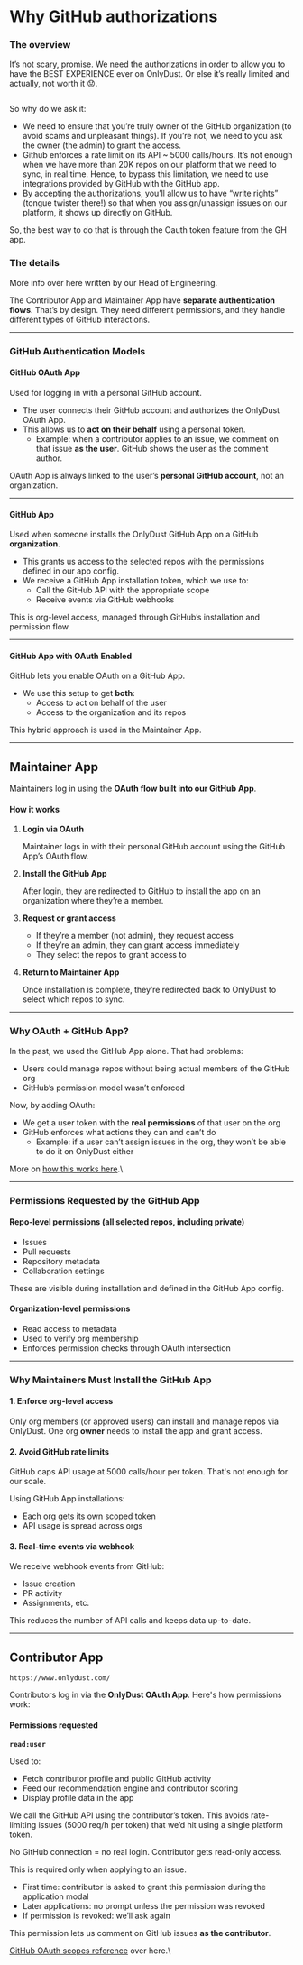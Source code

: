 # Why GitHub authorizations

### The overview

It’s not scary, promise. We need the authorizations in order to allow you to have the BEST EXPERIENCE ever on OnlyDust. Or else it’s really limited and actually, not worth it 😟.

<figure><img src="../.gitbook/assets/Screenshot 2025-07-07 at 15.47.05 (1).png" alt=""><figcaption></figcaption></figure>

So why do we ask it:

* We need to ensure that you’re truly owner of the GitHub organization (to avoid scams and unpleasant things). If you’re not, we need to you ask the owner (the admin) to grant the access.
* Github enforces a rate limit on its API \~ 5000 calls/hours. It’s not enough when we have more than 20K repos on our platform that we need to sync, in real time. Hence, to bypass this limitation, we need to use integrations provided by GitHub with the GitHub app.
* By accepting the authorizations, you’ll allow us to have “write rights” (tongue twister there!) so that when you assign/unassign issues on our platform, it shows up directly on GitHub.

So, the best way to do that is through the Oauth token feature from the GH app.

### The details

More info over here written by our Head of Engineering.&#x20;

The Contributor App and Maintainer App have **separate authentication flows**. That’s by design. They need different permissions, and they handle different types of GitHub interactions.

***

### GitHub Authentication Models

#### GitHub OAuth App

Used for logging in with a personal GitHub account.

* The user connects their GitHub account and authorizes the OnlyDust OAuth App.
* This allows us to **act on their behalf** using a personal token.
  * Example: when a contributor applies to an issue, we comment on that issue **as the user**. GitHub shows the user as the comment author.

OAuth App is always linked to the user’s **personal GitHub account**, not an organization.

***

#### GitHub App

Used when someone installs the OnlyDust GitHub App on a GitHub **organization**.

* This grants us access to the selected repos with the permissions defined in our app config.
* We receive a GitHub App installation token, which we use to:
  * Call the GitHub API with the appropriate scope
  * Receive events via GitHub webhooks

This is org-level access, managed through GitHub’s installation and permission flow.

***

#### GitHub App with OAuth Enabled

GitHub lets you enable OAuth on a GitHub App.

* We use this setup to get **both**:
  * Access to act on behalf of the user
  * Access to the organization and its repos

This hybrid approach is used in the Maintainer App.

***

## Maintainer App

Maintainers log in using the **OAuth flow built into our GitHub App**.

#### How it works

1.  **Login via OAuth**

    Maintainer logs in with their personal GitHub account using the GitHub App’s OAuth flow.
2.  **Install the GitHub App**

    After login, they are redirected to GitHub to install the app on an organization where they’re a member.
3. **Request or grant access**
   * If they’re a member (not admin), they request access
   * If they’re an admin, they can grant access immediately
   * They select the repos to grant access to
4.  **Return to Maintainer App**

    Once installation is complete, they’re redirected back to OnlyDust to select which repos to sync.

***

### Why OAuth + GitHub App?

In the past, we used the GitHub App alone. That had problems:

* Users could manage repos without being actual members of the GitHub org
* GitHub’s permission model wasn’t enforced

Now, by adding OAuth:

* We get a user token with the **real permissions** of that user on the org
* GitHub enforces what actions they can and can’t do
  * Example: if a user can’t assign issues in the org, they won’t be able to do it on OnlyDust either

More on [how this works here](https://docs.github.com/en/apps/creating-github-apps/authenticating-with-a-github-app/generating-a-user-access-token-for-a-github-app).\


***

### Permissions Requested by the GitHub App

#### Repo-level permissions (all selected repos, including private)

* Issues
* Pull requests
* Repository metadata
* Collaboration settings

These are visible during installation and defined in the GitHub App config.

#### Organization-level permissions

* Read access to metadata
* Used to verify org membership
* Enforces permission checks through OAuth intersection

***

### Why Maintainers Must Install the GitHub App

#### 1. Enforce org-level access

Only org members (or approved users) can install and manage repos via OnlyDust. One org **owner** needs to install the app and grant access.

#### 2. Avoid GitHub rate limits

GitHub caps API usage at 5000 calls/hour per token. That's not enough for our scale.

Using GitHub App installations:

* Each org gets its own scoped token
* API usage is spread across orgs

#### 3. Real-time events via webhook

We receive webhook events from GitHub:

* Issue creation
* PR activity
* Assignments, etc.

This reduces the number of API calls and keeps data up-to-date.

***

## Contributor App &#x20;

`https://www.onlydust.com/`

Contributors log in via the **OnlyDust OAuth App**. Here's how permissions work:

#### Permissions requested

**`read:user`**

Used to:

* Fetch contributor profile and public GitHub activity
* Feed our recommendation engine and contributor scoring
* Display profile data in the app

We call the GitHub API using the contributor’s token. This avoids rate-limiting issues (5000 req/h per token) that we’d hit using a single platform token.

No GitHub connection = no real login. Contributor gets read-only access.

This is required only when applying to an issue.

* First time: contributor is asked to grant this permission during the application modal
* Later applications: no prompt unless the permission was revoked
* If permission is revoked: we’ll ask again

This permission lets us comment on GitHub issues **as the contributor**.

[GitHub OAuth scopes reference](https://docs.github.com/en/apps/oauth-apps/building-oauth-apps/scopes-for-oauth-apps) over here.\


